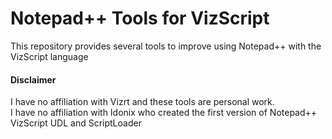 # Notepad++ Tools for VizScript
This repository provides several tools to improve using Notepad++ with the VizScript language

#### Disclaimer
I have no affiliation with Vizrt and these tools are personal work.   
I have no affiliation with Idonix who created the first version of Notepad++ VizScript UDL and ScriptLoader
